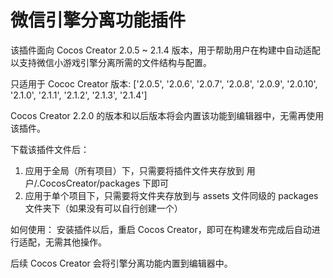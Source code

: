 # 微信引擎分离功能插件

该插件面向 Cocos Creator 2.0.5 ~ 2.1.4 版本，用于帮助用户在构建中自动适配以支持微信小游戏引擎分离所需的文件结构与配置。

只适用于 Cococ Creator 版本: ['2.0.5', '2.0.6', '2.0.7', '2.0.8', '2.0.9', '2.0.10', '2.1.0', '2.1.1', '2.1.2', '2.1.3', '2.1.4']

Cocos Creator 2.2.0 的版本和以后版本将会内置该功能到编辑器中，无需再使用该插件。

下载该插件文件后：
  1. 应用于全局（所有项目）下，只需要将插件文件夹存放到 用户/.CocosCreator/packages 下即可
  2. 应用于单个项目下，只需要将文件夹存放到与 assets 文件同级的 packages 文件夹下（如果没有可以自行创建一个）
  
如何使用：
  安装插件以后，重启 Cocos Creator，即可在构建发布完成后自动进行适配，无需其他操作。

后续 Cocos Creator 会将引擎分离功能内置到编辑器中。
